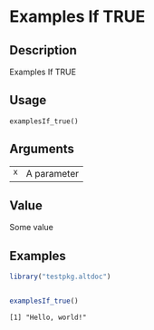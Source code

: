 

# Examples If TRUE

## Description

Examples If TRUE

## Usage

<pre><code class='language-R'>examplesIf_true()
</code></pre>

## Arguments

<table role="presentation">
<tr>
<td style="white-space: collapse; font-family: monospace; vertical-align: top">
<code id="x">x</code>
</td>
<td>
A parameter
</td>
</tr>
</table>

## Value

Some value

## Examples

``` r
library("testpkg.altdoc")


examplesIf_true()
```

    [1] "Hello, world!"
